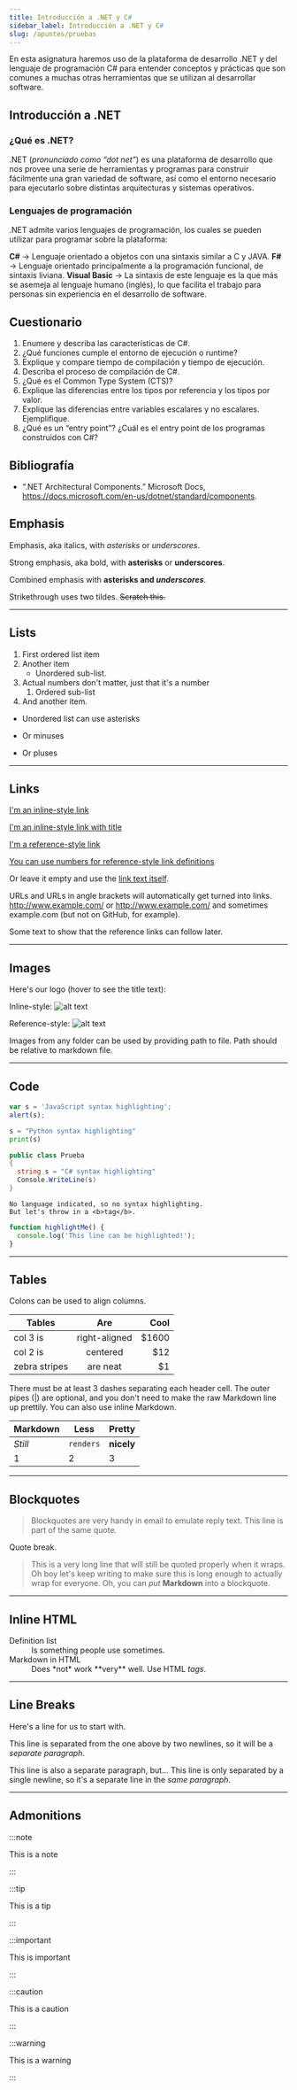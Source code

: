 ```yaml
---
title: Introducción a .NET y C#
sidebar_label: Introducción a .NET y C#
slug: /apuntes/pruebas
---
```


En esta asignatura haremos uso de la plataforma de desarrollo .NET y del lenguaje de programación C# para entender conceptos y prácticas que son comunes a muchas otras herramientas que se utilizan al desarrollar software. 

## Introducción a .NET

### ¿Qué es .NET?
.NET (*pronunciado como “dot net”*) es una plataforma de desarrollo que nos provee una serie de herramientas y programas para construir fácilmente una gran variedad de software, así como el entorno necesario para ejecutarlo sobre distintas arquitecturas y sistemas operativos. 

### Lenguajes de programación
.NET admite varios lenguajes de programación, los cuales se pueden utilizar para programar sobre la plataforma:

**C#** → Lenguaje orientado a objetos con una sintaxis similar a C y JAVA.
**F#** →  Lenguaje orientado principalmente a la programación funcional, de sintaxis liviana.
**Visual Basic** → La sintaxis de este lenguaje es la que más se asemeja al lenguaje humano (inglés), lo que facilita el trabajo para personas sin experiencia en el desarrollo de software. 

## Cuestionario
1. Enumere y describa las características de C#.
2. ¿Qué funciones cumple el entorno de ejecución o runtime?
3. Explique y compare tiempo de compilación y tiempo de ejecución.
4. Describa el proceso de compilación de C#.
5. ¿Qué es el Common Type System (CTS)?
6. Explique las diferencias entre los tipos por referencia y los tipos por valor.
7. Explique las diferencias entre variables escalares y no escalares. Ejemplifique. 
8. ¿Qué es un “entry point”? ¿Cuál es el entry point de los programas construidos con C#? 

## Bibliografía
* “.NET Architectural Components.” Microsoft Docs, https://docs.microsoft.com/en-us/dotnet/standard/components.


## Emphasis
Emphasis, aka italics, with *asterisks* or _underscores_.

Strong emphasis, aka bold, with **asterisks** or __underscores__.

Combined emphasis with **asterisks and _underscores_**.

Strikethrough uses two tildes. ~~Scratch this.~~

---

## Lists

1. First ordered list item
1. Another item
   - Unordered sub-list.
1. Actual numbers don't matter, just that it's a number
   1. Ordered sub-list
1. And another item.

* Unordered list can use asterisks

- Or minuses

+ Or pluses

---

## Links

[I'm an inline-style link](https://www.google.com/)

[I'm an inline-style link with title](https://www.google.com/ "Google's Homepage")

[I'm a reference-style link][arbitrary case-insensitive reference text]

[You can use numbers for reference-style link definitions][1]

Or leave it empty and use the [link text itself].

URLs and URLs in angle brackets will automatically get turned into links. http://www.example.com/ or <http://www.example.com/> and sometimes example.com (but not on GitHub, for example).

Some text to show that the reference links can follow later.

[arbitrary case-insensitive reference text]: https://www.mozilla.org/
[1]: http://slashdot.org/
[link text itself]: http://www.reddit.com/

---

## Images

Here's our logo (hover to see the title text):

Inline-style: ![alt text](https://github.com/adam-p/markdown-here/raw/master/src/common/images/icon48.png 'Logo Title Text 1')

Reference-style: ![alt text][logo]

[logo]: https://github.com/adam-p/markdown-here/raw/master/src/common/images/icon48.png 'Logo Title Text 2'

Images from any folder can be used by providing path to file. Path should be relative to markdown file.


---

## Code

```javascript
var s = 'JavaScript syntax highlighting';
alert(s);
```

```python
s = "Python syntax highlighting"
print(s)
```

```csharp
public class Prueba
{
  string s = "C# syntax highlighting"
  Console.WriteLine(s)
}
```

```
No language indicated, so no syntax highlighting.
But let's throw in a <b>tag</b>.
```

```js {2}
function highlightMe() {
  console.log('This line can be highlighted!');
}
```

---

## Tables

Colons can be used to align columns.

| Tables        |      Are      |   Cool |
| ------------- | :-----------: | -----: |
| col 3 is      | right-aligned | \$1600 |
| col 2 is      |   centered    |   \$12 |
| zebra stripes |   are neat    |    \$1 |

There must be at least 3 dashes separating each header cell. The outer pipes (|) are optional, and you don't need to make the raw Markdown line up prettily. You can also use inline Markdown.

| Markdown | Less      | Pretty     |
| -------- | --------- | ---------- |
| _Still_  | `renders` | **nicely** |
| 1        | 2         | 3          |

---

## Blockquotes

> Blockquotes are very handy in email to emulate reply text. This line is part of the same quote.

Quote break.

> This is a very long line that will still be quoted properly when it wraps. Oh boy let's keep writing to make sure this is long enough to actually wrap for everyone. Oh, you can _put_ **Markdown** into a blockquote.

---

## Inline HTML

<dl>
  <dt>Definition list</dt>
  <dd>Is something people use sometimes.</dd>

  <dt>Markdown in HTML</dt>
  <dd>Does *not* work **very** well. Use HTML <em>tags</em>.</dd>
</dl>

---

## Line Breaks

Here's a line for us to start with.

This line is separated from the one above by two newlines, so it will be a _separate paragraph_.

This line is also a separate paragraph, but... This line is only separated by a single newline, so it's a separate line in the _same paragraph_.

---

## Admonitions

:::note

This is a note

:::

:::tip

This is a tip

:::

:::important

This is important

:::

:::caution

This is a caution

:::

:::warning

This is a warning

:::
